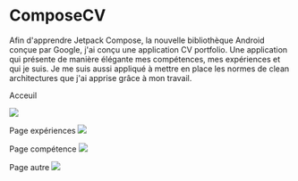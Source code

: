 # ComposeCV

Afin d'apprendre Jetpack Compose, la nouvelle bibliothèque Android conçue par Google, j'ai conçu une application CV portfolio.
Une application qui présente de manière élégante mes compétences, mes expériences et qui je suis.
Je me suis aussi appliqué à mettre en place les normes de clean architectures que j'ai apprise grâce à mon travail.

Acceuil

<img src="https://i.imgur.com/jfDd96l.png">

Page expériences
<img src="https://i.imgur.com/YTlWjXz.png">

Page compétence
<img src="https://i.imgur.com/4kqOuSA.png">

Page autre
<img src="https://i.imgur.com/LZK5mRP.png">
